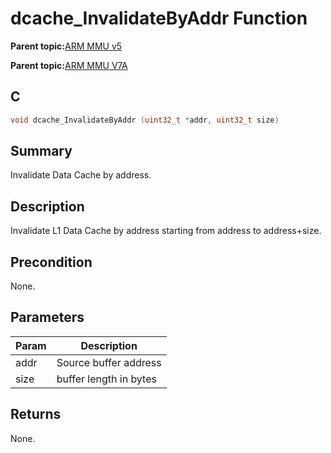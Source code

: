 # dcache\_InvalidateByAddr Function

**Parent topic:**[ARM MMU v5](GUID-4F536925-04CE-4C63-B37F-8ADA32F53B56.md)

**Parent topic:**[ARM MMU V7A](GUID-E157A389-103B-46EE-94E3-AC91A40FEAE6.md)

## C

```c
void dcache_InvalidateByAddr (uint32_t *addr, uint32_t size)
```

## Summary

Invalidate Data Cache by address.

## Description

Invalidate L1 Data Cache by address starting from address to address+size.

## Precondition

None.

## Parameters

|Param|Description|
|-----|-----------|
|addr|Source buffer address|
|size|buffer length in bytes|

## Returns

None.

